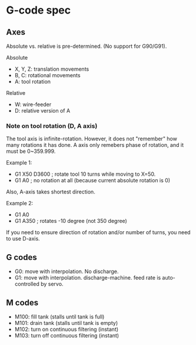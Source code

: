 # G-code spec

## Axes

Absolute vs. relative is pre-determined. (No support for G90/G91).

Absolute
- X, Y, Z: translation movements
- B, C: rotational movements
- A: tool rotation

Relative
- W: wire-feeder
- D: relative version of A


### Note on tool rotation (D, A axis)

The tool axis is infinite-rotation.
However, it does not "remember" how many rotations it has done.
A axis only remebers phase of rotation, and it must be 0~359.999.

Example 1:
* G1 X50 D3600  ; rotate tool 10 turns while moving to X=50.
* G1 A0 ; no rotation at all (because current absolute rotation is 0)

Also, A-axis takes shortest direction.

Example 2:
* G1 A0
* G1 A350 ; rotates -10 degree (not 350 degree)

If you need to ensure direction of rotation and/or number of turns, you need to use D-axis.


## G codes

* G0: move with interpolation. No discharge.
* G1: move with interpolation. discharge-machine. feed rate is auto-controlled by servo.


## M codes

* M100: fill tank (stalls until tank is full)
* M101: drain tank (stalls until tank is empty)
* M102: turn on continuous filtering (instant)
* M103: turn off continuous filtering (instant)
